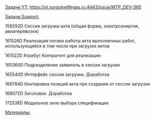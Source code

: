 <u>Задачи YT:</u>
https://yt.surgutneftegas.ru:4443/issue/MTP_DEV-365

<u>Задачи Support:</u>
<p>159292D	Сессия загрузки акта (общая форма, электроэнергия, авиаперевозки)</p>
<p>161526D	Реализация логики работы акта выполненных работ, использующейся в том числе при загрузке актов</p>
<p>161522D	Атрибут Контрагент для реализации</p>
<p>165360D	Подразделение заявитель в сессии загрузки</p>
<p>165540D	Интерфейс сессии загрузки. Доработка</p>
<p>166784D Контировка позиций акта при создании от сессии загрузки</p>
<p>168072D	Заголовок. Доработка</p>
<p>172538D	Модальное окно выбора спецификации</p>

<u>Материалы:</u>
